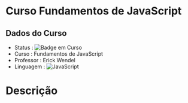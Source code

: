 # Curso Fundamentos de JavaScript

## Dados do Curso
* Status : ![Badge em Curso](https://img.shields.io/badge/Status-Em%20Curso-yellow)
* Curso : Fundamentos de JavaScript
* Professor : Erick Wendel
* Linguagem : ![JavaScript](https://img.shields.io/badge/javascript-%23323330.svg?style=for-the-badge&logo=javascript&logoColor=%23F7DF1E)

# Descrição

